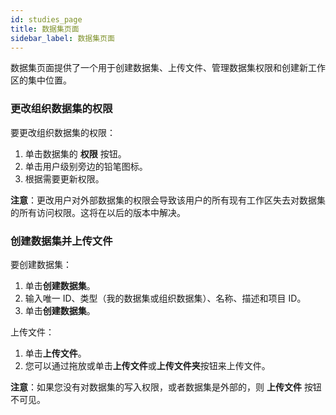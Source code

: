 ```yaml
---
id: studies_page
title: 数据集页面
sidebar_label: 数据集页面
---
```


数据集页面提供了一个用于创建数据集、上传文件、管理数据集权限和创建新工作区的集中位置。

### 更改组织数据集的权限
要更改组织数据集的权限：

1. 单击数据集的 **权限** 按钮。
2. 单击用户级别旁边的铅笔图标。
3. 根据需要更新权限。

**注意**：更改用户对外部数据集的权限会导致该用户的所有现有工作区失去对数据集的所有访问权限。这将在以后的版本中解决。

### 创建数据集并上传文件
要创建数据集：

1. 单击**创建数据集**。
2. 输入唯一 ID、类型（我的数据集或组织数据集）、名称、描述和项目 ID。
3. 单击**创建数据集**。

上传文件：

1. 单击**上传文件**。
2. 您可以通过拖放或单击**上传文件**或**上传文件夹**按钮来上传文件。

**注意**：如果您没有对数据集的写入权限，或者数据集是外部的，则 **上传文件** 按钮不可见。